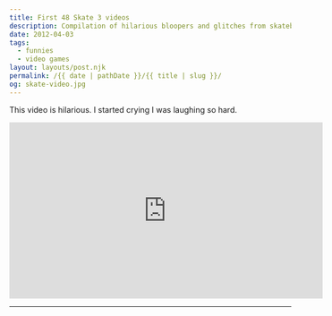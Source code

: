 ```yaml
---
title: First 48 Skate 3 videos
description: Compilation of hilarious bloopers and glitches from skateboarding video games.
date: 2012-04-03
tags: 
  - funnies
  - video games
layout: layouts/post.njk
permalink: /{{ date | pathDate }}/{{ title | slug }}/
og: skate-video.jpg
---
```


This video is hilarious. I started crying I was laughing so hard.

<iframe class="youtube-video" width="560" height="315" src="https://www.youtube.com/embed/vfl33Tn0pYc" title="YouTube video player" frameborder="0" allow="accelerometer; autoplay; clipboard-write; encrypted-media; gyroscope; picture-in-picture; web-share" allowfullscreen></iframe>

---
